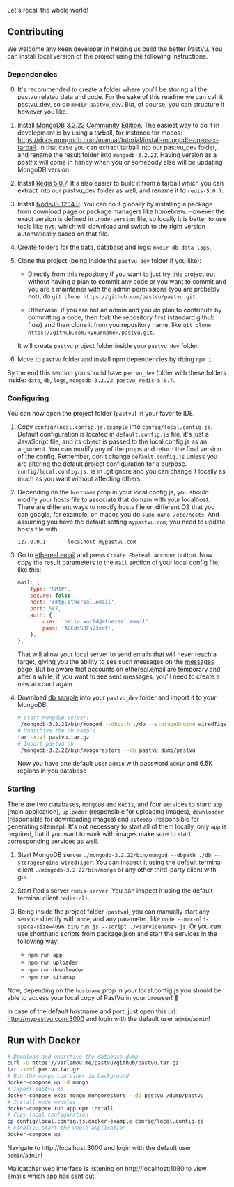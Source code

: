 Let's recall the whole world!

## Contributing

We welcome any keen developer in helping us build the better PastVu. You can install local version of the project using the following instructions.

### Dependencies

0. It's recommended to create a folder where you'll be storing all the pastvu related data and code. For the sake of this readme we can call it pastvu_dev, so do `mkdir pastvu_dev`. But, of course, you can structure it however you like.

1. Install [MongoDB 3.2.22 Community Edition](https://docs.mongodb.com/manual/administration/install-community). The easiest way to do it in development is by using a tarball, for instance for macos:
https://docs.mongodb.com/manual/tutorial/install-mongodb-on-os-x-tarball. In that case you can extract tarball into our pastvu_dev folder, and rename the result folder into `mongodb-3.2.22`. Having version as a postfix will come in handy when you or somebody else will be updating MongoDB version.

2. Install [Redis 5.0.7](https://redis.io/topics/quickstart). It's also easier to build it from a tarball which you can extract into our pastvu_dev folder as well, and rename it to `redis-5.0.7`.

3. Install [NodeJS 12.14.0](https://nodejs.org/en/download). You can do it globally by installing a package from download page or package managers like homebrew. However the exact version is defined in `.node-version` file, so locally it is better to use tools like [nvs](https://github.com/jasongin/nvs), which will download and switch to the right version automatically based on that file.

4. Create folders for the data, database and logs: `mkdir db data logs`.

5. Clone the project (being inside the `pastvu_dev` folder if you like):

    * Directly from this repository if you want to just try this project out without having a plan to commit any code or you want to commit and you are a maintainer with the admin permissions (you are probably not), do `git clone https://github.com/pastvu/pastvu.git`.

    * Otherwise, if you are not an admin and you *do* plan to contribute by committing a code, then fork the repository first (standard github flow) and then clone it from you repository name, like `git clone https://github.com/<yourname>/pastvu.git`.

    It will create `pastvu` project folder inside your `pastvu_dev` folder.

6. Move to `pastvu` folder and install npm dependencies by doing `npm i`.

By the end this section you should have `pastvu_dev` folder with these folders inside: `data`, `db`, `logs`, `mongodb-3.2.22`, `pastvu`, `redis-5.0.7`.

### Configuring

You can now open the project folder (`pastvu`) in your favorite IDE.

1. Copy `config/local.config.js.example` into `config/local.config.js`. Default configuration is located in `default.config.js` file, it's just a JavaScript file, and its object is passed to the local.config.js as an argument. You can modify any of the props and return the final version of the config. Remember, don't change `default.config.js` unless you are altering the default project configuration for a purpose. `config/local.config.js.` is in .gitignore and you can change it locally as much as you want without affecting others.

2. Depending on the `hostname` prop in your local.config.js, you should modify your hosts file to associate that domain with your localhost. There are different ways to modify hosts file on different OS that you can google, for example, on macos you do `sudo nano /etc/hosts`. And assuming you have the default setting `mypastvu.com`, you need to update hosts file with

    `127.0.0.1       localhost mypastvu.com`

3. Go to [ethereal.email](https://ethereal.email) and press `Create Ehereal Account` button. Now copy the result parameters to the `mail` section of your local config file, like this:
    ```javascript
    mail: {
        type: 'SMTP',
        secure: false,
        host: 'smtp.ethereal.email',
        port: 587,
        auth: {
            user: 'hello.world@ethereal.email',
            pass: 'ABCdsSDFs23edf',
        },
    },
    ```
    That will allow your local server to send emails that will never reach a target, giving you the ability to see such messages on the [messages](https://ethereal.email/messages) page. But be aware that accounts on ethereal.email are temporary and after a while, if you want to see sent messages, you'll need to create a new account again.

4. Download [db sample](https://varlamov.me/pastvu/github/pastvu.tar.gz) into your `pastvu_dev` folder and import it to your MongoDB
    ```bash
   # Start MongoDB server:
   ./mongodb-3.2.22/bin/mongod --dbpath ./db --storageEngine wiredTiger
   # Unarchive the db sample
   tar -xzvf pastvu.tar.gz
   # Import pastvu db
   ./mongodb-3.2.22/bin/mongorestore --db pastvu dump/pastvu
    ```
   Now you have one default user `admin` with password `admin` and 6.5K regions in you database

### Starting

There are two databases, `MongoDB` and `Redis`, and four services to start: `app` (main application), `uploader` (responsible for uploading images), `downloader` (responsible for downloading images) and `sitemap` (responsible for generating sitemap). It's not necessary to start all of them locally, only `app` is required, but if you want to work with images make sure to start corresponding services as well.

1. Start MongoDB server `./mongodb-3.2.22/bin/mongod --dbpath ./db --storageEngine wiredTiger`. You can inspect it using the default terminal client `./mongodb-3.2.22/bin/mongo` or any other third-party client with gui.

2. Start Redis server `redis-server`. You can inspect it using the default terminal client `redis-cli`.

3. Being inside the project folder (`pastvu`), you can manually start any service directly with `node`, and any parameter, like `node --max-old-space-size=4096 bin/run.js --script ./<servicename>.js`. Or you can use shorthand scripts from package.json and start the services in the following way:
    * `npm run app`
    * `npm run uploader`
    * `npm run downloader`
    * `npm run sitemap`

Now, depending on the `hostname` prop in your local.config.js you should be able to access your local copy of PastVu in your browser! 🎉

In case of the default hostname and port, just open this url: http://mypastvu.com:3000 and login with the default user `admin`/`admin`!

## Run with Docker

```bash
# Download and unarchive the database dump
curl -O https://varlamov.me/pastvu/github/pastvu.tar.gz
tar -xzvf pastvu.tar.gz
# Run the mongo container in background
docker-compose up -d mongo
# Import pastvu db
docker-compose exec mongo mongorestore --db pastvu /dump/pastvu
# Install node modules
docker-compose run app npm install
# Copy local configuration
cp config/local.config.js.docker-example config/local.config.js
# Finally, start the whole application
docker-compose up
```

Navigate to http://localhost:3000 and login with the default user `admin`/`admin`!

Mailcatcher web interface is listening on http://localhost:1080 to view emails which app has sent out.
